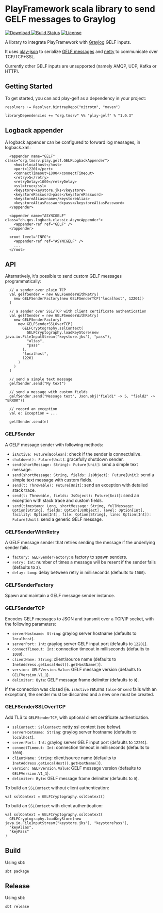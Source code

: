 # PlayFramework scala library to send GELF messages to Graylog

[![Download](https://api.bintray.com/packages/nitrotm/maven/play-gelf/images/download.svg) ](https://bintray.com/nitrotm/maven/play-gelf/_latestVersion)
[![Build Status](https://travis-ci.com/nitrotm/play-gelf.svg?branch=master)](https://travis-ci.com/nitrotm/play-gelf)
[![License](https://img.shields.io/github/license/nitrotm/graylog-plugin-influxdb)](https://www.apache.org/licenses/LICENSE-2.0.txt)

A library to integrate PlayFramework with [Graylog](https://www.graylog.org) GELF inputs.

It uses [play-json](https://github.com/playframework/play-json/) to serialize [GELF messages](https://docs.graylog.org/en/3.1/pages/gelf.html) and [netty](https://netty.io/) to communicate over TCP/TCP+SSL.

Currently other GELF inputs are unsupported (namely AMQP, UDP, Kafka or HTTP).


## Getting Started

To get started, you can add play-gelf as a dependency in your project:

```
resolvers += Resolver.bintrayRepo("nitrotm", "maven")

libraryDependencies += "org.tmsrv" %% "play-gelf" % "1.0.3"
```


## Logback appender

A logback appender can be configured to forward log messages, in logback.xml:

```
  <appender name="GELF" class="org.tmsrv.play.gelf.GELFLogbackAppender">
    <host>localhost</host>
    <port>12201</port>
    <connectTimeout>1000</connectTimeout>
    <retry>5</retry>
    <retryDelay>1000</retryDelay>
    <ssl>true</ssl>
    <keystore>keystore.jks</keystore>
    <keystorePassword>pass</keystorePassword>
    <keystoreAlias>name</keystoreAlias>
    <keystoreAliasPassword>pass</keystoreAliasPassword>
  </appender>

  <appender name="ASYNCGELF" class="ch.qos.logback.classic.AsyncAppender">
    <appender-ref ref="GELF" />
  </appender>

  <root level="INFO">
    <appender-ref ref="ASYNCGELF" />
    ...
  </root>
```


## API

Alternatively, it's possible to send custom GELF messages programmatically:

```
  // a sender over plain TCP
  val gelfSender = new GELFSenderWithRetry(
    new GELFSenderFactory(new GELFSenderTCP("localhost", 12201))
  )

  // a sender over SSL/TCP with client certificate authentication
  val gelfSender = new GELFSenderWithRetry(
    new GELFSenderFactory(
      new GELFSenderSSLOverTCP(
        GELFCryptography.sslContext(
          GELFCryptography.loadKeyStore(new java.io.FileInputStream("keystore.jks"), "pass"),
          "alias",
          "pass"
        ),
        "localhost",
        12201
      )
    )
  )

  // send a simple text message
  gelfSender.send("My text")

  // send a message with custom fields
  gelfSender.send("Message text", Json.obj("field1" -> 5, "field2" -> "ERROR"))

  // record an exception
  val e: Exception = ...

  gelfSender.send(e)

```

### GELFSender

A GELF message sender with following methods:

  - `isActive: Future[Boolean]`: check if the sender is connect/alive.
  - `shutdown(): Future[Unit]`: gracefully shutdown sender.
  - `send(shortMessage: String): Future[Unit]`: send a simple text message.
  - `send(shortMessage: String, fields: JsObject): Future[Unit]`: send a simple text message with custom fields.
  - `send(t: Throwable): Future[Unit]`: send an exception with detailed stack trace.
  - `send(t: Throwable, fields: JsObject): Future[Unit]`: send an exception with stack trace and custom fields.
  - `send(timestamp: Long, shortMessage: String, fullMessage: Option[String], fields: Option[JsObject], level: Option[Int], facility: Option[Int], file: Option[String], line: Option[Int]): Future[Unit]`: send a generic GELF message.

### GELFSenderWithRetry

A GELF message sender that retries sending the message if the underlying sender fails.

  - `factory: GELFSenderFactory`: a factory to spawn senders.
  - `retry: Int`: number of times a message will be resent if the sender fails (defaults to `2`).
  - `delay: Long`: delay between retry in milliseconds (defaults to `1000`).

### GELFSenderFactory

Spawn and maintain a GELF message sender instance.

### GELFSenderTCP

Encodes GELF messages to JSON and transmit over a TCP/IP socket, with the following parameters:

  - `serverHostname: String`: graylog server hostname (defaults to `localhost`).
  - `serverPort: Int`: graylog server GELF input port (defaults to `12201`).
  - `connectTimeout: Int`: connection timeout in milliseconds (defaults to `1000`).
  - `clientName: String`: client/source name (defaults to `InetAddress.getLocalHost().getHostName()`).
  - `version: GELFVersion.Value`: GELF message version (defaults to `GELFVersion.V1_1`).
  - `delimiter: Byte`: GELF message frame delimiter (defaults to `0`).

If the connection was closed (ie. `isActive` returns `false` or `send` fails with an exception), the sender must be discarded and a new one must be created.

### GELFSenderSSLOverTCP

Add TLS to `GELFSenderTCP`, with optional client certificate authentication.

  - `sslContext: SslContext`: netty ssl context (see below).
  - `serverHostname: String`: graylog server hostname (defaults to `localhost`).
  - `serverPort: Int`: graylog server GELF input port (defaults to `12201`).
  - `connectTimeout: Int`: connection timeout in milliseconds (defaults to `1000`).
  - `clientName: String`: client/source name (defaults to `InetAddress.getLocalHost().getHostName()`).
  - `version: GELFVersion.Value`: GELF message version (defaults to `GELFVersion.V1_1`).
  - `delimiter: Byte`: GELF message frame delimiter (defaults to `0`).

To build an `SSLContext` without client authentication:

```
val sslContext = GELFCryptography.sslContext()
```

To build an `SSLContext` with client authentication:

```
val sslContext = GELFCryptography.sslContext(
  GELFCryptography.loadKeyStore(new java.io.FileInputStream("keystore.jks"), "keystorePass"),
  "keyAlias",
  "keyPass"
)
```


## Build

Using sbt:

```
sbt package
```


## Release

Using sbt:

```
sbt release
```
